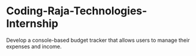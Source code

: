 # Coding-Raja-Technologies-Internship
Develop a console-based budget tracker that allows users to manage their expenses and income.
